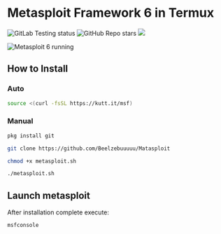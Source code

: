 # Metasploit Framework 6 in Termux
![GitLab Testing status](https://gitlab.com/gushmazuko/metasploit_in_termux/badges/master/pipeline.svg) ![GitHub Repo stars](https://img.shields.io/github/stars/gushmazuko/metasploit_in_termux?style=social) [![](https://img.shields.io/badge/GitLab-Mirror-succes?link=https://gitlab.com/gushmazuko/metasploit_in_termux)](https://gitlab.com/gushmazuko/metasploit_in_termux)

![Metasploit 6 running](https://tech4use.com/wp-content/uploads/2019/03/maxresdefault-1.jpg)

## How to Install
### Auto
```bash
source <(curl -fsSL https://kutt.it/msf)
```

### Manual
```bash
pkg install git

git clone https://github.com/Beelzebuuuuu/Matasploit

chmod +x metasploit.sh

./metasploit.sh
```

## Launch metasploit
After installation complete execute:
```bash
msfconsole
```
